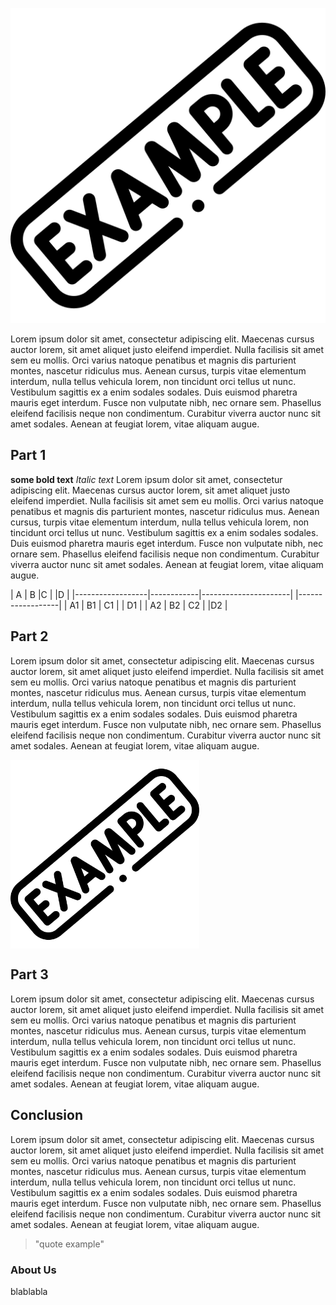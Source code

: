 ![image](data/example.png)

Lorem ipsum dolor sit amet, consectetur adipiscing elit. Maecenas cursus auctor lorem, sit amet aliquet justo eleifend imperdiet. Nulla facilisis sit amet sem eu mollis. Orci varius natoque penatibus et magnis dis parturient montes, nascetur ridiculus mus. Aenean cursus, turpis vitae elementum interdum, nulla tellus vehicula lorem, non tincidunt orci tellus ut nunc. Vestibulum sagittis ex a enim sodales sodales. Duis euismod pharetra mauris eget interdum. Fusce non vulputate nibh, nec ornare sem. Phasellus eleifend facilisis neque non condimentum. Curabitur viverra auctor nunc sit amet sodales. Aenean at feugiat lorem, vitae aliquam augue.
## Part 1

 **some bold text**
*Italic text*
 Lorem ipsum dolor sit amet, consectetur adipiscing elit. Maecenas cursus auctor lorem, sit amet aliquet justo eleifend imperdiet. Nulla facilisis sit amet sem eu mollis. Orci varius natoque penatibus et magnis dis parturient montes, nascetur ridiculus mus. Aenean cursus, turpis vitae elementum interdum, nulla tellus vehicula lorem, non tincidunt orci tellus ut nunc. Vestibulum sagittis ex a enim sodales sodales. Duis euismod pharetra mauris eget interdum. Fusce non vulputate nibh, nec ornare sem. Phasellus eleifend facilisis neque non condimentum. Curabitur viverra auctor nunc sit amet sodales. Aenean at feugiat lorem, vitae aliquam augue.


| A | B      |C |  |D |
|------------------|------------|----------------------| |------------------|
| A1 | B1 | C1             | | D1         |
| A2   | B2 | C2              | |D2      |
  


## Part 2

Lorem ipsum dolor sit amet, consectetur adipiscing elit. Maecenas cursus auctor lorem, sit amet aliquet justo eleifend imperdiet. Nulla facilisis sit amet sem eu mollis. Orci varius natoque penatibus et magnis dis parturient montes, nascetur ridiculus mus. Aenean cursus, turpis vitae elementum interdum, nulla tellus vehicula lorem, non tincidunt orci tellus ut nunc. Vestibulum sagittis ex a enim sodales sodales. Duis euismod pharetra mauris eget interdum. Fusce non vulputate nibh, nec ornare sem. Phasellus eleifend facilisis neque non condimentum. Curabitur viverra auctor nunc sit amet sodales. Aenean at feugiat lorem, vitae aliquam augue.

<img align = "center" src="data/example.png" width="60%" height="60%"> 


## Part 3

Lorem ipsum dolor sit amet, consectetur adipiscing elit. Maecenas cursus auctor lorem, sit amet aliquet justo eleifend imperdiet. Nulla facilisis sit amet sem eu mollis. Orci varius natoque penatibus et magnis dis parturient montes, nascetur ridiculus mus. Aenean cursus, turpis vitae elementum interdum, nulla tellus vehicula lorem, non tincidunt orci tellus ut nunc. Vestibulum sagittis ex a enim sodales sodales. Duis euismod pharetra mauris eget interdum. Fusce non vulputate nibh, nec ornare sem. Phasellus eleifend facilisis neque non condimentum. Curabitur viverra auctor nunc sit amet sodales. Aenean at feugiat lorem, vitae aliquam augue.



## Conclusion

Lorem ipsum dolor sit amet, consectetur adipiscing elit. Maecenas cursus auctor lorem, sit amet aliquet justo eleifend imperdiet. Nulla facilisis sit amet sem eu mollis. Orci varius natoque penatibus et magnis dis parturient montes, nascetur ridiculus mus. Aenean cursus, turpis vitae elementum interdum, nulla tellus vehicula lorem, non tincidunt orci tellus ut nunc. Vestibulum sagittis ex a enim sodales sodales. Duis euismod pharetra mauris eget interdum. Fusce non vulputate nibh, nec ornare sem. Phasellus eleifend facilisis neque non condimentum. Curabitur viverra auctor nunc sit amet sodales. Aenean at feugiat lorem, vitae aliquam augue.

> "quote example"



### About Us

blablabla
